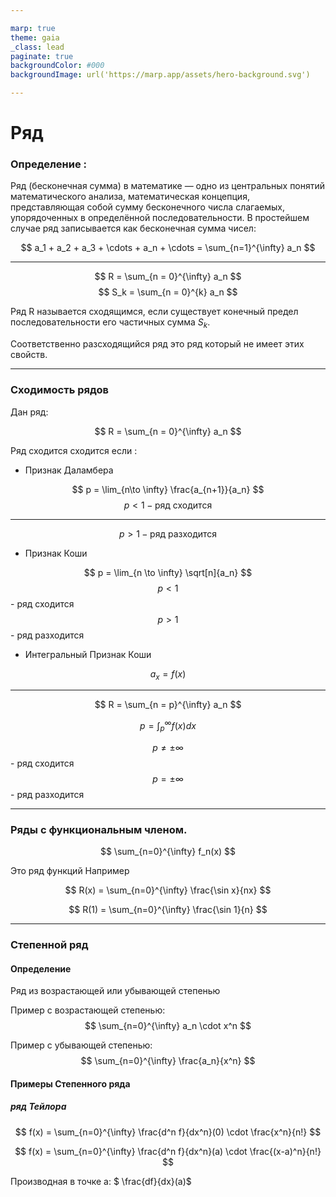 ```yaml
---

marp: true
theme: gaia
_class: lead
paginate: true
backgroundColor: #000
backgroundImage: url('https://marp.app/assets/hero-background.svg')

---
```


# Ряд
### Определение :

Ряд (бесконечная сумма) в математике — одно из центральных понятий математического анализа, математическая концепция, представляющая собой сумму бесконечного числа слагаемых, упорядоченных в определённой последовательности. В простейшем случае ряд записывается как бесконечная сумма чисел:

$$ a_1 + a_2 + a_3 + \cdots + a_n + \cdots = \sum_{n=1}^{\infty} a_n $$

---

$$ R = \sum_{n = 0}^{\infty} a_n $$
$$ S_k = \sum_{n = 0}^{k} a_n $$

Ряд R называется сходящимся, если существует конечный предел последовательности его частичных сумма $S_k$.

Соответственно разсходящийся ряд это ряд который не имеет этих свойств.

---

### Сходимость рядов

Дан ряд:

$$ R = \sum_{n = 0}^{\infty} a_n $$

Ряд сходится сходится если :

- Признак Даламбера

$$ p = \lim_{n\to \infty} \frac{a_{n+1}}{a_n} $$
$$ p < 1 - \text{ряд сходится} $$ 

---

$$ p > 1 - \text{ряд разходится} $$ 

- Признак Коши

$$ p = \lim_{n \to \infty} \sqrt[n]{a_n} $$
$$ p < 1 $$ - ряд сходится
$$ p > 1 $$ - ряд разходится

- Интегральный Признак Коши

$$ a_x = f(x) $$

---

$$ R = \sum_{n = p}^{\infty} a_n $$

$$ p = \int_{p}^{\infty} f(x) dx $$

$$ p \neq \pm\infty $$ - ряд сходится
$$ p = \pm\infty $$ - ряд разходится

---

### Ряды с функциональным членом.

$$ \sum_{n=0}^{\infty} f_n(x) $$

Это ряд функций
Например

$$ R(x) =  \sum_{n=0}^{\infty} \frac{\sin x}{nx} $$

$$ R(1) = \sum_{n=0}^{\infty} \frac{\sin 1}{n} $$

---

### Степенной ряд

#### Определение

Ряд из возрастающей или убывающей степенью

Пример c возрастающей степенью:
$$ \sum_{n=0}^{\infty} a_n \cdot x^n $$

Пример c убывающей степенью:
$$ \sum_{n=0}^{\infty} \frac{a_n}{x^n} $$

#### Примеры Степенного ряда

##### ряд Тейлора

$$ f(x) = \sum_{n=0}^{\infty} \frac{d^n f}{dx^n}(0) \cdot  \frac{x^n}{n!} $$

$$ f(x) = \sum_{n=0}^{\infty} \frac{d^n f}{dx^n}(a) \cdot  \frac{(x-a)^n}{n!} $$

Производная в точке a: $ \frac{df}{dx}(a)$
